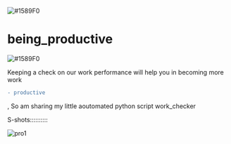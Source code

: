 ![#1589F0](https://placehold.it/15/1589F0/000000?text=+)
# being_productive
![#1589F0](https://placehold.it/15/1589F0/000000?text=+)

Keeping a check on our work performance will help you in becoming more work
```diff
- productive
```
, So am sharing my little aoutomated python script work_checker

S-shots::::::::::

![pro1](https://user-images.githubusercontent.com/41824020/53066265-ffd00c00-34f4-11e9-97e2-19a238d3523b.png)
